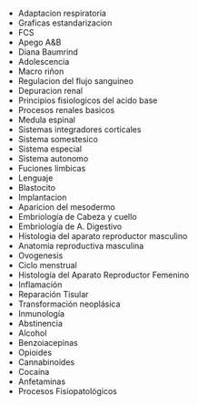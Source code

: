 - Adaptacion respiratoria
- Graficas estandarizacion
- FCS
- Apego A&B
- Diana Baumrind
- Adolescencia
- Macro riñon
- Regulacion del flujo sanguineo
- Depuracion renal
- Principios fisiologicos del acido base
- Procesos renales basicos
- Medula espinal
- Sistemas integradores corticales
- Sistema somestesico
- Sistema especial
- Sistema autonomo
- Fuciones limbicas
- Lenguaje
- Blastocito
- Implantacion
- Aparicion del mesodermo
- Embriología de Cabeza y cuello
- Embriología de A. Digestivo
- Histologia del aparato reproductor masculino
- Anatomia reproductiva masculina
- Ovogenesis
- Ciclo menstrual
- Histología del Aparato Reproductor Femenino
- Inflamación
- Reparación Tisular
- Transformación neoplásica
- Inmunología
- Abstinencia
- Alcohol
- Benzoiacepinas
- Opioides
- Cannabinoides
- Cocaína
- Anfetaminas
- Procesos Fisiopatológicos

